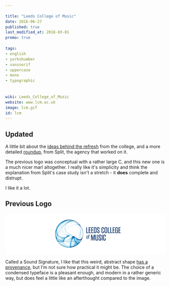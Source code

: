 ```yaml
---

title: "Leeds College of Music"
date: 2016-06-27
published: true
last_modified_at: 2018-03-01
promo: true

tags:
- english
- yorkshumber
- sansserif
- uppercase
- mono
- typographic


wiki: Leeds_College_of_Music
website: www.lcm.ac.uk
image: lcm.gif
id: lcm
---
```


## Updated

A little bit about the [ideas behind the refresh][release] from the college, and a more detailed [roundup][agency], from Split, the agency that worked on it.

The previous logo was conceptual with a rather large C, and this new one is a much nicer marl altogether. I really like it's simplicity and think the explanation from Split's case study isn't a stretch - it **does** complete and distrupt.

I like it a lot.

## Previous Logo

![Old Logo](/images/unilogos/lcm-old.gif)

Called a Sound Signature, I like that this weird, abstract shape [has a provenance][vimeo], but I'm not sure how practical it might be. The choice of a condensed typeface is a pleasant enough, and modern in a rather generic way, but does feel a little like an afterthought compared to the image.

[vimeo]: https://vimeo.com/69896668
[release]: https://www.lcm.ac.uk/about-us/news/a-fresh-new-look-for-leeds-college-of-music/
[rama]: https://www.fonts.com/font/flat-it/rama-gothic/complete-family
[agency]: https://www.split.co.uk/work/2146/